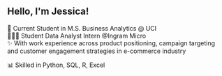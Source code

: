 ## Hello, I'm Jessica! 

🏫 Current Student in M.S. Business Analytics @ UCI  
👩🏻‍💻 Student Data Analyst Intern @Ingram Micro   
✨ With work experience across product positioning, campaign targeting and customer engagement strategies in e-commerce industry

📊 Skilled in Python, SQL, R, Excel

<!--
**jessica-chouu/jessica-chouu** is a ✨ _special_ ✨ repository because its `README.md` (this file) appears on your GitHub profile.

